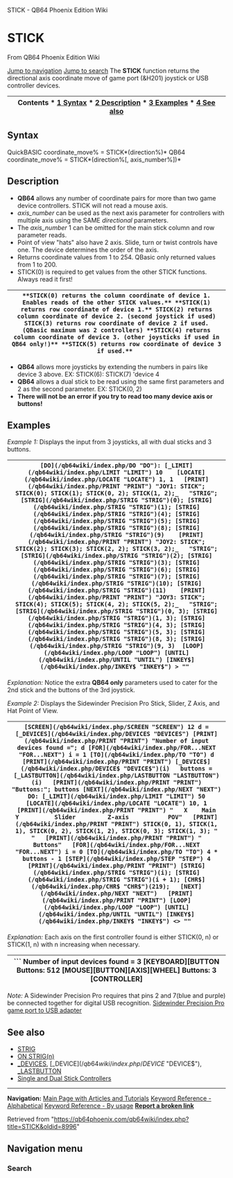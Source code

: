 


STICK - QB64 Phoenix Edition Wiki








# STICK



From QB64 Phoenix Edition Wiki



[Jump to navigation](#mw-head)
[Jump to search](#searchInput)
The **STICK** function returns the directional axis coordinate move of game port (&H201) joystick or USB controller devices.


  






| Contents * [1 Syntax](#Syntax) * [2 Description](#Description) * [3 Examples](#Examples) * [4 See also](#See_also) |
| --- |


## Syntax


QuickBASIC
coordinate\_move% = STICK*(direction%)*
QB64
coordinate\_move% = STICK*(direction%[, axis\_number%])*
  




## Description


* **QB64** allows any number of coordinate pairs for more than two game device controllers. STICK will not read a mouse axis.
* *axis\_number* can be used as the next axis parameter for controllers with multiple axis using the SAME *directional* parameters.
* The *axis\_number* 1 can be omitted for the main stick column and row parameter reads.
* Point of view "hats" also have 2 axis. Slide, turn or twist controls have one. The device determines the order of the axis.
* Returns coordinate values from 1 to 254. QBasic only returned values from 1 to 200.
* STICK(0) is required to get values from the other STICK functions. Always read it first!




| ``` **STICK(0) returns the column coordinate of device 1. Enables reads of the other STICK values.** **STICK(1) returns row coordinate of device 1.** STICK(2) returns column coordinate of device 2. (second joystick if used) STICK(3) returns row coordinate of device 2 if used. (QBasic maximum was 2 controllers) **STICK(4) returns column coordinate of device 3. (other joysticks if used in QB64 only!)** **STICK(5) returns row coordinate of device 3 if used.**  ``` |
| --- |


* **QB64** allows more joysticks by extending the numbers in pairs like device 3 above. EX: STICK(6): STICK(7) 'device 4
* **QB64** allows a dual stick to be read using the same first parameters and 2 as the second parameter. EX: STICK(0, 2)
* **There will not be an error if you try to read too many device axis or buttons!**


  




## Examples


*Example 1:* Displays the input from 3 joysticks, all with dual sticks and 3 buttons.





| ``` [DO](/qb64wiki/index.php/DO "DO"): [_LIMIT](/qb64wiki/index.php/LIMIT "LIMIT") 10    [LOCATE](/qb64wiki/index.php/LOCATE "LOCATE") 1, 1   [PRINT](/qb64wiki/index.php/PRINT "PRINT") "JOY1: STICK"; STICK(0); STICK(1); STICK(0, 2); STICK(1, 2);_   "STRIG"; [STRIG](/qb64wiki/index.php/STRIG "STRIG")(0); [STRIG](/qb64wiki/index.php/STRIG "STRIG")(1); [STRIG](/qb64wiki/index.php/STRIG "STRIG")(4); [STRIG](/qb64wiki/index.php/STRIG "STRIG")(5); [STRIG](/qb64wiki/index.php/STRIG "STRIG")(8); [STRIG](/qb64wiki/index.php/STRIG "STRIG")(9)    [PRINT](/qb64wiki/index.php/PRINT "PRINT") "JOY2: STICK"; STICK(2); STICK(3); STICK(2, 2); STICK(3, 2);_   "STRIG"; [STRIG](/qb64wiki/index.php/STRIG "STRIG")(2); [STRIG](/qb64wiki/index.php/STRIG "STRIG")(3); [STRIG](/qb64wiki/index.php/STRIG "STRIG")(6); [STRIG](/qb64wiki/index.php/STRIG "STRIG")(7); [STRIG](/qb64wiki/index.php/STRIG "STRIG")(10); [STRIG](/qb64wiki/index.php/STRIG "STRIG")(11)    [PRINT](/qb64wiki/index.php/PRINT "PRINT") "JOY3: STICK"; STICK(4); STICK(5); STICK(4, 2); STICK(5, 2);_   "STRIG"; [STRIG](/qb64wiki/index.php/STRIG "STRIG")(0, 3); [STRIG](/qb64wiki/index.php/STRIG "STRIG")(1, 3); [STRIG](/qb64wiki/index.php/STRIG "STRIG")(4, 3); [STRIG](/qb64wiki/index.php/STRIG "STRIG")(5, 3); [STRIG](/qb64wiki/index.php/STRIG "STRIG")(8, 3); [STRIG](/qb64wiki/index.php/STRIG "STRIG")(9, 3)  [LOOP](/qb64wiki/index.php/LOOP "LOOP") [UNTIL](/qb64wiki/index.php/UNTIL "UNTIL") [INKEY$](/qb64wiki/index.php/INKEY$ "INKEY$") > ""  ``` |
| --- |


*Explanation:* Notice the extra **QB64 only** parameters used to cater for the 2nd stick and the buttons of the 3rd joystick.
  

*Example 2:* Displays the Sidewinder Precision Pro Stick, Slider, Z Axis, and Hat Point of View.





| ``` [SCREEN](/qb64wiki/index.php/SCREEN "SCREEN") 12 d = [_DEVICES](/qb64wiki/index.php/DEVICES "DEVICES") [PRINT](/qb64wiki/index.php/PRINT "PRINT") "Number of input devices found ="; d [FOR](/qb64wiki/index.php/FOR...NEXT "FOR...NEXT") i = 1 [TO](/qb64wiki/index.php/TO "TO") d   [PRINT](/qb64wiki/index.php/PRINT "PRINT") [_DEVICE$](/qb64wiki/index.php/DEVICE$ "DEVICE$")(i)   buttons = [_LASTBUTTON](/qb64wiki/index.php/LASTBUTTON "LASTBUTTON")(i)   [PRINT](/qb64wiki/index.php/PRINT "PRINT") "Buttons:"; buttons [NEXT](/qb64wiki/index.php/NEXT "NEXT")  DO: [_LIMIT](/qb64wiki/index.php/LIMIT "LIMIT") 50   [LOCATE](/qb64wiki/index.php/LOCATE "LOCATE") 10, 1   [PRINT](/qb64wiki/index.php/PRINT "PRINT") "   X    Main    Y          Slider         Z-axis           POV"   [PRINT](/qb64wiki/index.php/PRINT "PRINT") STICK(0, 1), STICK(1, 1), STICK(0, 2), STICK(1, 2), STICK(0, 3); STICK(1, 3); "   "   [PRINT](/qb64wiki/index.php/PRINT "PRINT") "                   Buttons"   [FOR](/qb64wiki/index.php/FOR...NEXT "FOR...NEXT") i = 0 [TO](/qb64wiki/index.php/TO "TO") 4 * buttons - 1 [STEP](/qb64wiki/index.php/STEP "STEP") 4     [PRINT](/qb64wiki/index.php/PRINT "PRINT") [STRIG](/qb64wiki/index.php/STRIG "STRIG")(i); [STRIG](/qb64wiki/index.php/STRIG "STRIG")(i + 1); [CHR$](/qb64wiki/index.php/CHR$ "CHR$")(219);   [NEXT](/qb64wiki/index.php/NEXT "NEXT")   [PRINT](/qb64wiki/index.php/PRINT "PRINT") [LOOP](/qb64wiki/index.php/LOOP "LOOP") [UNTIL](/qb64wiki/index.php/UNTIL "UNTIL") [INKEY$](/qb64wiki/index.php/INKEY$ "INKEY$") <> ""  ``` |
| --- |


*Explanation:* Each axis on the first controller found is either STICK(0, n) or STICK(1, n) with n increasing when necessary.


| ``` Number of input devices found = 3 [KEYBOARD][BUTTON Buttons: 512 [MOUSE][BUTTON][AXIS][WHEEL] Buttons: 3 [CONTROLLER]
| --- |


*Note:* A Sidewinder Precision Pro requires that pins 2 and 7(blue and purple) be connected together for digital USB recognition.
[Sidewinder Precision Pro game port to USB adapter](http://www.amazon.com/Belkin-F3U200-08INCH-Joystick-Adapter-SideWinder/dp/B000067RIV)
  




## See also


* [STRIG](/qb64wiki/index.php/STRIG "STRIG")
* [ON STRIG(n)](/qb64wiki/index.php/ON_STRIG(n) "ON STRIG(n)")
* [\_DEVICES](/qb64wiki/index.php/DEVICES "DEVICES"), [\_DEVICE$](/qb64wiki/index.php/DEVICE$ "DEVICE$"), [\_LASTBUTTON](/qb64wiki/index.php/LASTBUTTON "LASTBUTTON")
* [Single and Dual Stick Controllers](https://en.wikipedia.org/wiki/Analog_stick "wikipedia:Analog stick")


  






---


**Navigation:**
[Main Page with Articles and Tutorials](/qb64wiki/index.php/Main_Page "Main Page")
[Keyword Reference - Alphabetical](/qb64wiki/index.php/Keyword_Reference_-_Alphabetical "Keyword Reference - Alphabetical")
[Keyword Reference - By usage](/qb64wiki/index.php/Keyword_Reference_-_By_usage "Keyword Reference - By usage")
**[Report a broken link](https://qb64phoenix.com/forum/showthread.php?tid=2800)**  





Retrieved from "<https://qb64phoenix.com/qb64wiki/index.php?title=STICK&oldid=8996>"




## Navigation menu








### Search





















